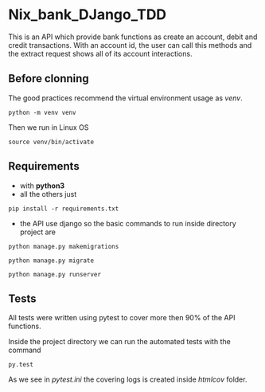 # Nix_bank_DJango_TDD

This is an API which provide bank functions as create an account, debit and credit transactions. With an account id, the user can call this methods and the extract request shows all of its account interactions.

## Before clonning

The good practices recommend the virtual environment usage as *venv*.

    python -m venv venv

Then we run in Linux OS

    source venv/bin/activate

## Requirements

 - with **python3**
 - all the others just 

<pre><code>pip install -r requirements.txt</code></pre>

 - the API use django so the basic commands to run inside directory project are

<pre><code>python manage.py makemigrations</code></pre>
<pre><code>python manage.py migrate</code></pre>
<pre><code>python manage.py runserver</code></pre>

## Tests

All tests were written using pytest to cover more then 90% of the API functions.

Inside the project directory we can run the automated tests with the command

    py.test

As we see in *pytest.ini* the covering logs is created inside *htmlcov* folder.